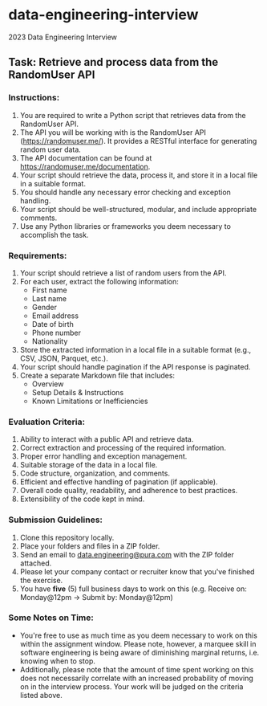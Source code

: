 # data-engineering-interview
2023 Data Engineering Interview

## Task: Retrieve and process data from the RandomUser API

### Instructions:
1. You are required to write a Python script that retrieves data from the RandomUser API.
2. The API you will be working with is the RandomUser API (https://randomuser.me/). It provides a RESTful interface for generating random user data.
3. The API documentation can be found at https://randomuser.me/documentation.
4. Your script should retrieve the data, process it, and store it in a local file in a suitable format.
5. You should handle any necessary error checking and exception handling.
6. Your script should be well-structured, modular, and include appropriate comments.
7. Use any Python libraries or frameworks you deem necessary to accomplish the task.

### Requirements:
1. Your script should retrieve a list of random users from the API.
2. For each user, extract the following information:
   - First name
   - Last name
   - Gender
   - Email address
   - Date of birth
   - Phone number
   - Nationality
3. Store the extracted information in a local file in a suitable format (e.g., CSV, JSON, Parquet, etc.).
4. Your script should handle pagination if the API response is paginated.
5. Create a separate Markdown file that includes:
   - Overview
   - Setup Details & Instructions
   - Known Limitations or Inefficiencies

### Evaluation Criteria:
1. Ability to interact with a public API and retrieve data.
2. Correct extraction and processing of the required information.
3. Proper error handling and exception management.
4. Suitable storage of the data in a local file.
5. Code structure, organization, and comments.
6. Efficient and effective handling of pagination (if applicable).
7. Overall code quality, readability, and adherence to best practices.
8. Extensibility of the code kept in mind.

### Submission Guidelines:
1. Clone this repository locally.
2. Place your folders and files in a ZIP folder.
3. Send an email to data.engineering@pura.com with the ZIP folder attached.
4. Please let your company contact or recruiter know that you've finished the exercise.
5. You have **five** (5) full business days to work on this (e.g. Receive on: Monday@12pm -> Submit by: Monday@12pm)

### Some Notes on Time:
- You're free to use as much time as you deem necessary to work on this within the assignment window. Please note, however, a marquee skill in software engineering is being aware of diminishing marginal returns, i.e. knowing when to stop.
- Additionally, please note that the amount of time spent working on this does not necessarily correlate with an increased probability of moving on in the interview process. Your work will be judged on the criteria listed above.
